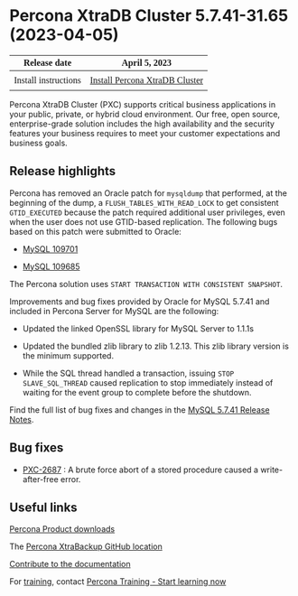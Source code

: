 # Percona XtraDB Cluster 5.7.41-31.65 (2023-04-05)

<style>
    table {
        width=50%;
        font-family: Poppins;
    }
    table td {
        border: 0px;
        padding: 8px;
    }
</style>

| Release date | April 5, 2023 |
|---|---|
| Install instructions | [Install Percona XtraDB Cluster](https://www.percona.com/doc/percona-xtradb-cluster/5.7/install/index.html) |


Percona XtraDB Cluster (PXC) supports critical business applications in your public, private, or hybrid cloud environment. Our free, open source, enterprise-grade solution includes the high availability and the security features your business requires to meet your customer expectations and business goals.

## Release highlights

Percona has removed an Oracle patch for `mysqldump` that performed, at the beginning of the dump, a `FLUSH_TABLES_WITH_READ_LOCK` to get consistent `GTID_EXECUTED` because the patch required additional user privileges, even when the user does not use GTID-based replication. The following bugs based on this patch were submitted to Oracle:

* [MySQL 109701](https://bugs.mysql.com/bug.php?id=1097010)

* [MySQL 109685](https://bugs.mysql.com/bug.php?id=109685)

The Percona solution uses `START TRANSACTION WITH CONSISTENT SNAPSHOT`.

Improvements and bug fixes provided by Oracle for MySQL 5.7.41 and included in Percona Server for MySQL are the following:

* Updated the linked OpenSSL library for MySQL Server to 1.1.1s

* Updated the bundled zlib library to zlib 1.2.13. This zlib library version is the minimum supported.

* While the SQL thread handled a transaction, issuing `STOP SLAVE_SQL_THREAD` caused replication to stop immediately instead of waiting for the event group to complete before the shutdown.

Find the full list of bug fixes and changes in the [MySQL 5.7.41 Release Notes](https://dev.mysql.com/doc/relnotes/mysql/5.7/en/news-5-7-41.html).

## Bug fixes

* [PXC-2687](https://jira.percona.com/browse/PXC-2687) : A brute force abort of a stored procedure caused a write-after-free error.

## Useful links

[Percona Product downloads](https://www.percona.com/downloads)

The [Percona XtraBackup GitHub location](https://github.com/percona/percona-xtradb-cluster)

[Contribute to the documentation](https://github.com/percona/pxc-docs/blob/8.0/contributing.md)

For [training](https://www.percona.com/training), contact [Percona Training - Start learning now](https://learn.percona.com/contact-me)